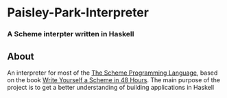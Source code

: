 # Paisley-Park-Interpreter

### A Scheme interpter written in Haskell

## About 

An interpreter for most of the [The Scheme Programming Language](https://www.scheme.org/), based on the book [Write Yourself a Scheme in 48 Hours](https://en.wikibooks.org/wiki/Write_Yourself_a_Scheme_in_48_Hours). The main purpose of the project is to get a better understanding of building applications in Haskell
